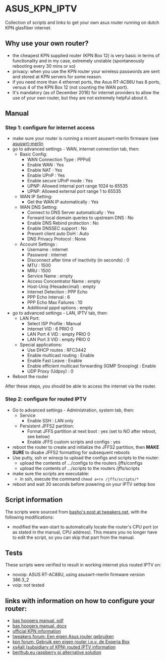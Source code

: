 # ASUS_KPN_IPTV
Collection of scripts and links to get your own asus router running on dutch KPN glasfiber internet. 

## Why use your own router?

* the cheapest KPN supplied router (KPN Box 12) is very basic in terms of functionality and in my case, extremely unstable (spontaneously rebooting every 30 mins or so)
* privacy: when you use the KPN router your wireless passwords are sent and stored at KPN servers for some reason.
* if you need more than 4 ethernet ports, the Asus RT-AC88U has 8 ports, versus 4 of the KPN Box 12 (not counting the WAN port).
* It's mandatory (as of December 2016) for internet providers to allow the use of your own router, but they are not extremely helpful about it.

## Manual

### Step 1: configure for internet access

* make sure your router is running a recent asuswrt-merlin firmware (see [asuswrt-merlin](https://www.asuswrt-merlin.net/)
* go to advanced settings - WAN, internet connection tab, then:
  - Basic Config:
    - WAN Connection Type : PPPoE 	
    - Enable WAN : Yes
    - Enable NAT : Yes
    - Enable UPnP : Yes
    - Enable secure UPnP mode : Yes
    - UPNP: Allowed internal port range 1024 to 65535
    - UPNP: Allowed external port range 1 to 65535
  - WAN IP Setting:
    - Get the WAN IP automatically : Yes
  - WAN DNS Setting:
    - Connect to DNS Server automatically :	Yes
    - Forward local domain queries to upstream DNS : No
    - Enable DNS Rebind protection : No
    - Enable DNSSEC support : No
    - Prevent client auto DoH : Auto	
    - DNS Privacy Protocol : None
  - Account Settings :
    - Username : internet
    - Password : internet
    - Disconnect after time of inactivity (in seconds) : 0 	
    - MTU : 1500 	
    - MRU : 1500 	
    - Service Name : empty
    - Access Concentrator Name : empty 	
    - Host-Uniq (Hexadecimal) : empty 	
    - Internet Detection : PPP Echo 	
    - PPP Echo Interval : 6 	
    - PPP Echo Max Failures : 10 	
    - Additional pppd options : empty
* go to advanced settings - LAN, IPTV tab, then:
  - LAN Port:
    - Select ISP Profile : Manual 	
    - Internet 	VID : 6 PRIO 0 
    - LAN Port 4 VID : empty PRIO 0 
    - LAN Port 3 VID : empty PRIO 0
  - Special applications:
    - Use DHCP routes : RFC3442
    - Enable multicast routing : Enable	
    - Enable Fast Leave : Enable
    - Enable efficient multicast forwarding (IGMP Snooping) : Enable 	
    - UDP Proxy (Udpxy) : 0
* Reboot the router

After these steps, you should be able to access the internet via the router.

### Step 2: configure for routed IPTV

* Go to advanced settings - Administration, system tab, then:
  - Service
    - Enable SSH : LAN only
  - Persistent JFFS2 partition:
    - Format JFFS partition at next boot : yes (set to NO after reboot, see below)
    - Enable JFFS custom scripts and configs : yes
* reboot the router to create and initialize the JFFS2 partition, then **MAKE SURE** to disabe JFFS2 formatting for subsequent reboots
* Use putty, ssh or winscp to upload the configs and scripts to the router:
  - upload the contents of .../configs to the routers /jffs/configs
  - upload the contents of .../scripts to the routers /jffs/scripts
* make sure the scripts are executable:
  - in ssh, execute the command `chmod a+rx /jffs/scripts/*`
* reboot and wait 30 seconds before powering on your IPTV settop box

## Script information
The scripts were sourced from [basho's post at tweakers.net](https://gathering.tweakers.net/forum/list_messages/1772709/0), with the following modifications:

* modified the wan-start to automatically locate the router's CPU port (or as stated in the manual, CPU address). This means you no longer have to edit the script, so you can skip that part from the manual.

## Tests
These scripts were verified to result in working internet plus routed IPTV on:

* novoip: ASUS RT-AC88U, using asuswrt-merlin firmware version 386.3_2
* voip: not tested

## links with information on how to configure your router:
* [bas hoogers manual, pdf](https://bashoogers.nl/tweakers/V4_HANDLEIDING_EIGENROUTERKPN.pdf)
* [bas hoogers manual, docx](https://bashoogers.nl/2021/12/03/kpn-glasvezel-openbaring-bronbestand-handleiding/)
* [official KPN information](https://www.kpn.com/service/eigen-modem-instellen-en-gebruiken.htm)
* [tweakers forum: Een eigen Asus router gebruiken](https://gathering.tweakers.net/forum/list_messages/1772709/0)
* [kpn forum: Gebruik een eigen router i.p.v. de Experia Box](https://forum.kpn.com/thuisnetwerk%2D72/gebruik%2Deen%2Deigen%2Drouter%2Di%2Dp%2Dv%2Dde%2Dexperia%2Dbox%2D458609)
* [xs4all (subsidiary of KPN) routed IPTV information](https://www.xs4all.nl/klant/instellingen-routed-mode-televisie-voor-ander-modem/)
* [berthub.eu raspberry pi alternative solution](https://berthub.eu/articles/posts/kpn-interactieve-tv-zelf-doen/)
